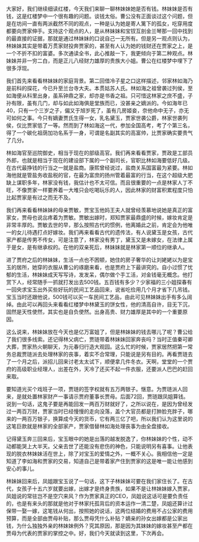 
大家好，我们继续细读红楼，今天我们来聊一聊林妹妹她是否有钱。林妹妹是否有钱，这是红楼梦中一个很有趣的问题。谈钱太俗。曹公没有正面谈过这个问题，但是在坊间一直有两派截然不同的观点，一种是认为她是寄人篱下的孤女，吃穿用度都要向贾家伸手。支持这个观点的人，是从林妹妹和宝钗互剖金兰琴那一回中找到的最直接的证据，那就是通过林妹妹的口说自己一无所有。但是另一观点则认为，林妹妹其实是带着万贯家财投奔贾家的，甚至有人认为她的钱财还在贾家之上，是一个不折不扣的富婆。多次通读全书，此心推敲一下，我更倾向于第二种观点。林妹妹并非一穷二白，而是正儿八经财力雄厚的贵族大小姐。曹公在红楼梦中埋下了很多浮现。

我们首先来看看林妹妹的家庭背景。第二回借冷子星之口这样描述，邻家林如海乃是前科的探花，今已升至兰台寺大夫。本贯姑苏人氏。林如海之祖曾袭过列侯，至如海便从科里出身，虽系钟鼎之家，却亦是书香之祖。只可惜这林家之庶不盛，子孙有限，虽有几门，却与如此如海俱是堂族而已，没甚亲之嫡派的。今如海年已40，只有一个三岁之子，偏又于旭岁死了，虽有几房姬妾，奈他命中无子，亦无可如何之事。今只有嫡妻贾氏生得一女，乳名黛玉，贾家世袭公爵，林家世袭列侯，仅比贾家低了一等。然而到了林如海这一代，参加全国高考，考了个第三名，得了一个碳化祖荫加功名系于一身，可谓是名副其实的高富帅，比贾家确实要贵气了几分。

林如海官至巡院御史，相当于现在的部级高官。我们再来看看贾家，贾政是工部员外郎，也就是相当于现在的建设部下属的一个副司长，官职比林如海要低好几级。在古代最挣钱的行当之一就是盐商。康熙曾经说过，盐商关系国富最为紧要。林如海他就是管盐务收盐税的官，在最为富庶的扬州管着最富的行当，在这个超级大肥缺上谋职多年，林家没有钱，我估计也不太可信。而且很重要的一点是林家人丁不旺，不像贾家一样要养着一大堆只会吃喝玩乐的人，因此林家的财富积累程度只怕比起贾家是有过之而无不及。

我们再来看看林妹妹的母亲贾敏，贾宝玉他妈王夫人就曾经羡慕地说她是真正的富家女，贾母也说惢疼着为贾敏。贾敏出嫁时，郑知贾家最鼎盛的时候，嫁妆肯定是非常丰厚的。贾敏去世的早，那么按照古代的惯例，他离婚此之前，肯定会为他唯一的女儿待遇打点好嫁妆。我们再来看看古代的遗传法，有人说黛玉是女孩，古代家产都是传男不传女，可是注意了，林家没有男丁，黛玉又是未嫁女，在法律上属于是女，是有继承权的。在他的双亲死后，林妹妹就是林家第一顺位的继承人。

进了贾府之后的林妹妹，生活一点也不困顿，她住的房子奢华的让刘姥姥以为是宝玉的居所，她穿的衣服从曹公的琢磨来看，也是贾府上下最讲究的。自小过惯了忧郁的生活，林妹妹成天写写诗，发发呆，偶尔做个手工活，对金钱毫无概念。他打赏下人，经常随手一抓就打发出去500钱。五百钱有多少？少家福的三小姐探春有一回央求宝玉出外买些好玩的民间工艺品回来，说省吃俭用几个月才省下几吊钱。宝玉当时还跟他说，500钱可以买一车民间工艺品，由此可见林妹妹出手有多么阔绰。由此可以再回头来看看红楼梦中林黛玉的饼女性，他的清高自许，目无下沉，固然是天性使然，其实也是自负使然。出身高贵、财力雄厚是其中的一个重要原因。

这么说来，林妹妹放在今天也是亿万富姐了，但是林妹妹的钱去哪儿了呢？曹公给了我们很多线索。还记得林父病亡，贾琏带着林妹妹回家奔丧吗？当时正值秦可卿大葬，贾家热火朝聊天，为元春归行造大观园。这么忙的时候，贾家居然把第一常务总裁贾琏派去处理林家的丧事，着实不合常理，只能说是另有目的。再看贾琏去了一个月之后，派招儿回来讨老太太试下，顺便拿几件冬衣。天啊，堂堂的一个贾府的高级职业经理人，出差在外，天冷了还买不起一件衣服，还要派人巴巴的赶回来取。

要知道光买个戏班子一项，贾琏的签字权就有五万两银子。惬意。为贾琏派人回来，是就处置林家财产一事请示贾府董事长贾母。后面72回，贾琏跟凤姐算钱。说到一句话，这鬼子要是再能回发一两百万财就好了，之所以说在，是因为曾经发过一两百万财，贾家当时已经慢慢的走向没落，盖个大官员都是打肿脸充胖子，哪来的一两百万银子，换算成今天的货币，它有两三亿了吧，所以我们认为这里说的这笔巨款就是林家的全部家产，贾家借替林如海处理丧事为由全盘接收。

记得黛玉奔三回来后，宝玉眼中的她是出落的越发脱逸了，你林妹妹的个性，动不动都能哭上大半天。父亲去世了还能没有悲伤的神色，只能说明另有喜事。让他表现的脱衣林妹妹活在世上，除了对宝玉的爱情之外，一概不关心。我相信他一定是知道了李如海和贾家的交易，知道自己是带着家产住到贾家的这是唯一能让他感到安心的事儿。

林妹妹回来后，凤姐跟宝玉说了一句话，这下子林妹妹可要在我们家住长了。在古代，女孩子十五六岁就要出嫁，出嫁才是终身贵族，如果不是让林妹妹嫁入贾家，凤姐说的常驻岂不是空穴来风？作为贾家真正的CEO，凤姐说这话可是要负责任的，也是有来头的那就是他对于林家托孤背后的资本运作一清二楚，凤姐还算计过保带一娶一嫁，这笔钱从何出，按照她的说话，这两位结婚的费用不占公家的费用预算，而是全部由贾母补贴，那么贾母凭什么补贴？嫡亲的孙女出嫁都是公家出钱，为什么独独外亲的林妹妹例外？究其原因，那是因为其妹妹的嫁妆甚至产都在贾母为代表的贾家的掌控之中。好，我们今天就读到这里，下次再会。


